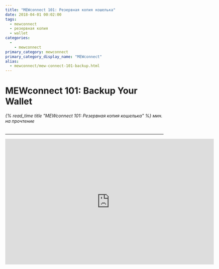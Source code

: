 ```yaml
---
title: "MEWconnect 101: Резервная копия кошелька"
date: 2018-04-01 00:02:00
tags:
  - mewconnect
  - резервная копия
  - wallet
categories:
  - 
    - mewconnect
primary_category: mewconnect
primary_category_display_name: "MEWconnect"
alias:
  - mewconnect/mew-connect-101-backup.html
---
```


# __MEWconnect 101: Backup Your Wallet__
###### {% read_time title "MEWconnect 101: Резервная копия кошелька" %} мин. на прочтение
***

<div class="youtube-video">
<iframe width="664" height="400" src="https://www.youtube.com/embed/1aZANjFEQ7I" frameborder="0" allow="accelerometer; autoplay; encrypted-media; gyroscope; picture-in-picture" allowfullscreen></iframe>
</div>